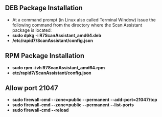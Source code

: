 ## DEB Package Installation
- At  a  command  prompt  (in  Linux  also  called  Terminal  Window)  issue  the  following  command from the directory where the Scan Assistant package is located:
- **sudo dpkg -i R7ScanAssistant_amd64.deb**
- **/etc/rapid7/ScanAssistant/config.json**
## RPM Package Installation
- **sudo rpm -ivh R7ScanAssistant_amd64.rpm**
- **etc/rapid7/ScanAssistant/config.json**
## Allow port 21047
- **sudo firewall-cmd --zone=public --permanent --add-port=21047/tcp**
- **sudo firewall-cmd --zone=public --permanent --list-ports**
- **sudo firewall-cmd --reload**
